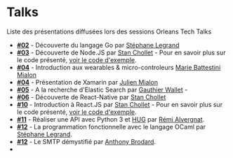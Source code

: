 # Talks

Liste des présentations diffusées lors des sessions Orleans Tech Talks

* [**#02**](https://github.com/orleans-tech/talks/raw/master/02_Decouverte_langage-go_Stephane-Legrand.pdf) - Découverte du langage Go par [Stéphane Legrand](https://stephanelegrand.wordpress.com/)
* [**#03**](https://github.com/orleans-tech/talks/raw/master/03_Decouverte-node-js_Stan-Chollet.pptx) - Découverte de Node.JS par [Stan Chollet](http://stanislaschollet.com) - Pour en savoir plus sur le code présenté, [voir le code d'exemple](https://github.com/orleans-tech/talks-code/tree/master/03-discover-node-js).
* [**#04**](https://github.com/orleans-tech/talks/raw/master/04_Introduction-aux-wearables_Marie-Battestini.pptx) - Introduction aux wearables & micro-controleurs [Marie Battestini Mialon](http://www.mariebattestini.com/mb/blog/)
* [**#04**](https://github.com/orleans-tech/talks/raw/master/04_Xamarion_Julien-Mialon.pptx) - Présentation de Xamarin par [Julien Mialon](http://blog.julienmialon.com/2015/04/presentation-de-xamarin-orleanstechtalks/)
* [**#05**](https://github.com/orleans-tech/talks/raw/master/05_A_la_recherche_d_ElasticSearch_Gauthier-Wallet.pptx) - A la recherche d'Elastic Search par [Gauthier Wallet](https://twitter.com/ninnir) -
* [**#06**](https://github.com/orleans-tech/talks/raw/master/06_Decouverte-de-react-native_Stan-Chollet.pptx) - Découverte de React-Native par [Stan Chollet](http://stanislaschollet.com)
* [**#10**](https://github.com/orleans-tech/talks/raw/master/10_introduction-react-js_Stan-Chollet.pptx) - Introduction à React.JS par [Stan Chollet](http://stanislaschollet.com) - Pour en savoir plus sur le code présenté, [voir le code d'exemple](https://github.com/orleans-tech/talks-code/tree/master/10-introduction-react-js).
* [**#11**](http://toilal.github.io/talk-python3-hug) - Réaliser une API avec Python 3 et [HUG](https://github.com/timothycrosley/hug) par [Rémi Alvergnat](http://www.pragmasphere.com).
* [**#12**](https://github.com/orleans-tech/talks/raw/master/12_programmation-fonctionnelle-ocaml_Stephane-Legrand.pdf) - La programmation fonctionnelle avec le langage OCaml par [Stéphane Legrand](https://stephanelegrand.wordpress.com/).
* [**#12**](https://github.com/orleans-tech/talks/raw/master/12_Le-SMTP-demystifie_Anthony-Brodard.pdf) - Le SMTP démystifié par [Anthony Brodard](https://twitter.com/nawadanp).
*
